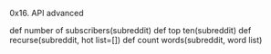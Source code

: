 0x16. API advanced

def number of subscribers(subreddit)
def top ten(subreddit)
def recurse(subreddit, hot list=[])
def count words(subreddit, word list)
